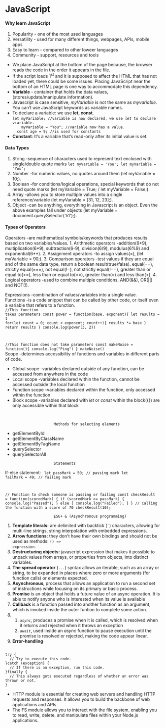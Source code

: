 # JavaScript
<h4>Why learn JavaScript</h4>
<ol>
  <li>Popularity - one of the most used languages</li>
  <li>Versatility - used for many different things, webpages, APIs, mobile apps</li>
  <li>Easy to learn - compared to other loweer languages</li>
  <li>Community - support, resources and tools</li>
</ol>
<ul>
  <li>We place JavaScript at the bottom of the page because, the browser reads the code in the order it appears in the file.</li>
  <li>If the script loads 1<sup>st</sup> and it is supposed to affect the HTML that has not loaded yet, there could be some issues. Placing JavaScript near the bottom of       an HTML page is one way to accommodate this dependency.</li>
  <li><strong>Variable</strong> - container that holds the data values, (stores/update/manipulate information).</li>
  <li>Javascript is case sensitive, <em>myVariable</em> is not the same as <em>myvariable</em>. You can’t use JavaScript keywords as variable names.</li>
  <li>To declare a variable: we use <b>let, const</b>.<br>
  <code>let myVariable; //variable is now declared, we use <em>let</em> to declare viariable.
    myVariable = "You"; //variable now has a value.
  const age = 9; //is used for constants</code>
  </li>
  <li><b>Constant</b>: It’s a variable that’s read-only after its initial value is set.</li>
</ul>

<h4>Data Types</h4>
<ol>
  <li>String -sequence of characters used to represent text enclosed with single/double quote marks <code>let myVariable = 'You'; let myVariable = "You";</code></li>
  <li>Number -for numeric values, no quotes around them (let myVariable = 10;).</li>
  <li>Boolean -for conditions/logical operations, special keywords that do not need quote marks (let myVariable = True; / let myVariable = False;).</li>
  <li>Array -allows you to store multiple values into a single reference/variable (let myVariable = [31, 12, 23];).</li>
  <li>Object -can be anything, everything in Javascript is an object. Even the above examples fall under objects (let myVariable = document.querySelector('h1');).</li>
</ol>

<h4>Types of Operators</h4>
Operators -are mathematical symbols/keywords that produces results based on two variables/values.
1. Arithmetic operators -addition(6+9), multiplication(6*9), subtraction(6-9), division(6/9), modulus(6%9) and exponential(6**).
2. Assignment operators -to assign values(=), (let myVariable = 90;).
3. Comparison operators -test values if they are equal and of the same data type, return a boolean result(true/false). equal(==), strictly equal(===), not equal(!=), not strictly equal(!==), greater than or equal to(>=), less than or equal to(<=), greater than(>) and less than(<).
4. Logical operators -used to combine multiple conditions, AND(&&), OR(||) and NOT(!).

Expressions -combination of values/variables into a single value.<br>
Functions -is a code snippet that can be called by other code, or itself even a variable that refers to a function.<br>
<code>//This function takes parameters
const power = function(base, exponent){
    let results = 1
    for(let count = 0; count < exponent; count++){
        results *= base
    }
    return results
}
console.log(power(3, 2))

//This function does not take parameters
const makeNoise = function(){
    console.log("Ping")
}
makeNoise()</code><br>
Scope -determines accessibility of functions and variables in different parts of code.<br>
<ul>
  <li>Global scope -variables declared outside of any function, can be accessed from anywhere in the code</li>
  <li>Local scope -variables declared within the function, cannot be accessed outside the local function</li>
  <li>Function scope -variables declared within the function, only accessed within the function</li>
  <li>Block scope -variables declared with <i>let</i> or <i>const</i> within the block({}) are only accessible within that block</li>
</ul><br>

                          Methods for selecting elements
<ul>
  <li>getElementById</li>
  <li>getElementByClassName</li>
  <li>getElementByTagName</li>
  <li>querySelector</li>
  <li>querySelectorAll</li>
</ul>

                          Statements
If-else statement: 
<code>
let passMark = 50; // passing mark
let failMark = 49; // failing mark

// Function to check someone is passing or failing
const checkResult = function(scoredMark) {
    if (scoredMark >= passMark) {
        console.log("Passed");
    } else {
        console.log("Failed");
    }
}
// Calling the function with a score of 70
checkResult(10);
</code>

                          ES6+ & (Asynchronous programming)
1. <b>Template literals:</b> are delimited with backtick (<code>`</code>) characters, allowing for multi-line strings, string interpolation with embedded expressions.<br>
2. <b>Arrow functions:</b> they don't have their own bindings and should not be used as methods: <code>() => expression</code>.<br>
3. <b>Destructuring objects:</b> javascript expression that makes it possible to unpack values from arrays, or properties from objects, into distinct variables.<br>
4. <b>The spread operator</b> (<code>...</code>) syntax allows an iterable, such as an array or string, to be expanded in places where zero or more arguments (for function calls) or elements expected.<br>
5. <b>Asynchronous</b>, process that allows an application to run a second set of instructions while focusing on its primary or basic process.
6. <b>Promise</b> is an object that holds a future value of an async operation. It is able to notify anyone who is interested when its value is available<br>
7. <b>Callback</b> is a function passed into another function as an argument, which is invoked inside the outer funtion to complete some action.
8. 1. <code><i>async</i></code>, produces a promise when it is called, which is resolved when it returns and rejected when it throws an exception
   2. <code><i>await</i></code>, used inside an <i>async</i> function to pause execution until the promise is resolved or rejected, making the code appear linear.
9. <b>Error-handling</b>
<code>
try {
  // Try to execute this code.
}catch (exception) {
  // If there is an exception, run this code.
}finally {
  // This always gets executed regardless of whether an error was thrown or not.
}
</code>

<ul>
  <li>HTTP module is essential for creating web servers and handling HTTP requests and responses. It allows you to build the backbone of web applications and APIs.</li>
  <li>The FS module allows you to interact with the file system, enabling you to read, write, delete, and manipulate files within your Node.js applications.</li>
</ul>
